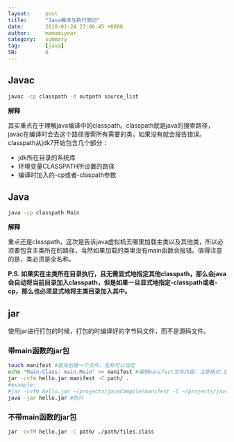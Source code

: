 ```yaml
---
layout:     post
title:      "Java编译与执行简记"
date:       2018-01-24 23:06:45 +0800
author:     mamamiyear
category:   summary
tag:        [java]
SN:         6
---
```


## Javac

```sh
javac -cp classpath -d outpath source_list
```

**解释**

其实重点在于理解java编译中的classpath。classpath就是java的搜索路径，javac在编译时会去这个路径搜索所有需要的类，如果没有就会报告错误。classpath从jdk7开始包含几个部分：

- jdk所在目录的系统库
- 环境变量CLASSPATH所设置的路径
- 编译时加入的-cp或者-claspath参数

## Java

```sh
java -cp classpath Main
```

**解释**

重点还是classpath，这次是告诉java虚拟机去哪里加载主类以及其他类，所以必须要包含主类所在的路径，当然如果加载的类里没有main函数会报错。值得注意的是，类必须是全名称。

**P.S. 如果实在主类所在目录执行，且无需显式地指定其他classpath，那么会java会自动将当前目录加入classpath，但是如果一旦显式地指定-classpath或者-cp，那么也必须显式地将主类目录加入其中。**

## jar

使用jar进行打包的时候，打包的时编译好的字节码文件，而不是源码文件。

### 带main函数的jar包

```sh
touch manifest #首先创建一个文件，名称可以自定
echo "Main-Class: main.Main" >> manifest #编辑manifest文件内容，注意格式:后面有空格 后跟类全名。
jar -cvfm hello.jar manifest -C path/ .
#example:
#jar -cvfm hello.jar ~/projects/javaCompile/manifest -C ~/projects/javaCompile/out/ .
java -jar hello.jar #执行
```

### 不带main函数的jar包

```sh
jar -cvfM hello.jar -C path/ ./path/files.class
```

